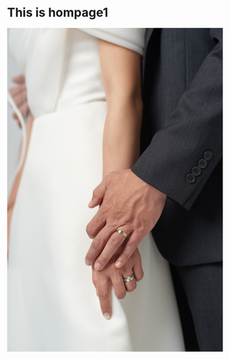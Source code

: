 <!DOCTYPE html>
<html lang = "en">
  
<head>
  
  <meta charset = "UTF-8">
  <meta name="viewport" content="width=device-width, initial-scale=1.0">
  <meta http-quiv="X-UA-Compatible" content="ie=edge">  
  <title> Hellow World! </title>
  <link rel="stylesheet" href="css/style.css"">
</head>
<body>
  <h1> This is hompage1 </h1>
  <img src="./Picture/240525 studioc2 0274.jpg">
</body>
</html>
